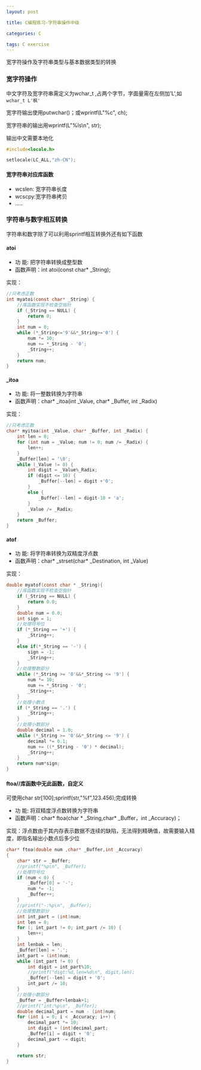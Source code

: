 ```yaml
---
layout: post

title: C编程练习-字符串操作中级

categories: C

tags: C exercise
---
```


宽字符操作及字符串类型与基本数据类型的转换

### 宽字符操作

中文字符及宽字符串需定义为wchar_t ,占两个字节，字面量需在左侧加'L',如 `wchar_t L'枫'`

宽字符输出使用putwchar()；或wprintf(L"%c", ch);

宽字符串的输出用wprintf(L"%ls\n", str);

输出中文需要本地化

```c
#include<locale.h>

setlocale(LC_ALL,"zh-CN");
```

#### 宽字符串对应库函数

- wcslen: 宽字符串长度
- wcscpy:宽字符串拷贝
- .....

### 字符串与数字相互转换

字符串和数字除了可以利用sprintf相互转换外还有如下函数

#### atoi

- 功  能:  把字符串转换成整型数
- 函数声明：int atoi(const char* _String);

实现：

```c
//只考虑正数
int myatoi(const char* _String) {
	//库函数实现不检查空指针
	if (_String == NULL) {
		return 0;
	}
	int num = 0;
	while (*_String<='9'&&*_String>='0') {
		num *= 10;
		num += *_String - '0';
		_String++;
	}
	return num;
}
```

#### _itoa

- 功  能: 将一整数转换为字符串
- 函数声明：char* _itoa(int _Value, char* _Buffer, int _Radix)

实现：

```c
//只考虑正数
char* myitoa(int _Value, char* _Buffer, int _Radix) {
	int len = 0;
	for (int num = _Value; num != 0; num /= _Radix) {
		len++;
	}
	_Buffer[len] = '\0';
	while (_Value != 0) {
		int digit = _Value%_Radix;
		if (digit <= 10) {
			_Buffer[--len] = digit +'0';
		}
		else {
			_Buffer[--len] = digit-10 + 'a';
		}
		_Value /= _Radix;
	}
	return _Buffer;
}
```

#### atof

- 功  能: 将字符串转换为双精度浮点数
- 函数声明：char* _strset(char* _Destination, int _Value)

实现：

```c
double myatof(const char * _String){
    //库函数实现不检查空指针
	if (_String == NULL) {
		return 0.0;
	}
	double num = 0.0;
	int sign = 1;
    //处理符号位
	if (*_String == '+') {
		_String++;
	}
	else if(*_String == '-') {
		sign = -1;
		_String++;
	}
    //处理整数部分
	while (*_String >= '0'&&*_String <= '9') {
		num *= 10;
		num += *_String - '0';
		_String++;
	}
    //处理小数点
	if (*_String == '.') {
		_String++;
	}
    //处理小数部分
	double decimal = 1.0;
	while (*_String >= '0'&&*_String <= '9') {
		decimal *= 0.1;
		num += ((*_String - '0') * decimal);
		_String++;
	}
	return num*sign;
}
```

#### ftoa//库函数中无此函数，自定义

可使用char str[100];sprintf(str,"%f",123.456);完成转换

- 功  能: 将双精度浮点数转换为字符串
- 函数声明：char* ftoa(char * _String,char* _Buffer，int  _Accuracy)；

实现：浮点数由于其内存表示数据不连续的缺陷，无法得到精确值，故需要输入精度，即指名输出小数点后多少位

```c
char* ftoa(double num ,char* _Buffer,int _Accuracy)
{
	char* str = _Buffer;
	//printf("%p\n", _Buffer);
	//处理符号位
	if (num < 0) {
		_Buffer[0] = '-';
		num *= -1;
		_Buffer++;
	}	
	//printf("-:%p\n", _Buffer);
	//处理整数部分
	int int_part = (int)num;
	int len = 0;
	for (; int_part != 0; int_part /= 10) {
		len++;
	}
	int lenbak = len;
	_Buffer[len] = '.';
	int_part = (int)num;
	while (int_part != 0) {
		int digit = int_part%10;
		//printf("digt:%d,len=%d\n", digit,len);
		_Buffer[--len] = digit + '0';
		int_part /= 10;
	}
	//处理小数部分
	_Buffer = _Buffer+lenbak+1;
	//printf("int:%p\n", _Buffer);
	double decimal_part = num - (int)num;
	for (int i = 0; i < _Accuracy; i++) {
		decimal_part *= 10;
		int digit = (int)decimal_part;
		_Buffer[i] = digit + '0';
		decimal_part -= digit;
	}

	return str;
}
```





